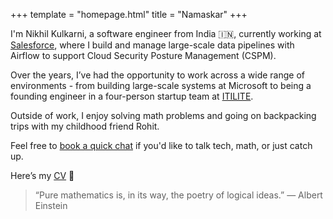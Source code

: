 +++
template = "homepage.html"
title = "Namaskar"
+++

I'm Nikhil Kulkarni, a software engineer from India 🇮🇳, currently working at <a href="https://www.salesforce.com/" target="_blank" rel="noopener">Salesforce</a>, where I build and manage large-scale data pipelines with Airflow to support Cloud Security Posture Management (CSPM).

Over the years, I’ve had the opportunity to work across a wide range of environments - from building large-scale systems at Microsoft to being a founding engineer in a four-person startup team at <a href="https://www.itilite.com/" target="_blank" rel="noopener">ITILITE</a>.

Outside of work, I enjoy solving math problems and going on backpacking trips with my childhood friend Rohit.

Feel free to <a href="https://calendly.com/nikhil-kulkarni-iitd/30min" target="_blank" rel="noopener">book a quick chat</a> if you'd like to talk tech, math, or just catch up.

Here’s my <a href="https://drive.google.com/file/d/10RuLDdxqHjlWKk2tyXedmwkrPF6t96oi/view?usp=sharing" target="_blank" rel="noopener">CV</a> 📝

> “Pure mathematics is, in its way, the poetry of logical ideas.”
> — Albert Einstein
